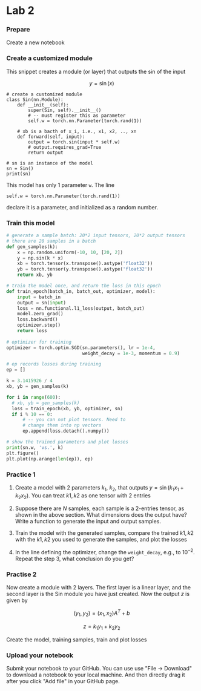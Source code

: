 # Lab 2
### Prepare
Create a new notebook

### Create a customized module
This snippet creates a module (or layer) that outputs the sin of the input

$$
y = \sin(x)
$$

```python=
# create a customized module
class Sin(nn.Module):
    def __init__(self):
        super(Sin, self).__init__()
        # -- must register this as parameter
        self.w = torch.nn.Parameter(torch.rand(1))

    # xb is a bacth of x_i, i.e., x1, x2, .., xn
    def forward(self, input):
        output = torch.sin(input * self.w)
        # output.requires_grad=True
        return output

# sn is an instance of the model
sn = Sin()
print(sn)
```
This model has only 1 parameter `w`. The line 

`self.w = torch.nn.Parameter(torch.rand(1))` 

declare it is a parameter, and initialized as a random number.

### Train this model
```python
# generate a sample batch: 20*2 input tensors, 20*2 output tensors
# there are 20 samples in a batch
def gen_samples(k):
    x = np.random.uniform(-10, 10, [20, 2])
    y = np.sin(k * x)
    xb = torch.tensor(x.transpose().astype('float32'))
    yb = torch.tensor(y.transpose().astype('float32'))
    return xb, yb

# train the model once, and return the loss in this epoch
def train_epoch(batch_in, batch_out, optimizer, model):
    input = batch_in
    output = sn(input)
    loss = nn.functional.l1_loss(output, batch_out)
    model.zero_grad()
    loss.backward()
    optimizer.step()
    return loss
    
# optimizer for training
optimizer = torch.optim.SGD(sn.parameters(), lr = 1e-4, 
                            weight_decay = 1e-3, momentum = 0.9)

# ep records losses during training
ep = []

k = 3.1415926 / 4
xb, yb = gen_samples(k)

for i in range(600):
  # xb, yb = gen_samples(k)
  loss = train_epoch(xb, yb, optimizer, sn)
  if i % 10 == 0:
      # -- you can not plot tensors. Need to
      # change them into np vectors
      ep.append(loss.detach().numpy())

# show the trained parameters and plot losses
print(sn.w, 'vs.', k)
plt.figure()
plt.plot(np.arange(len(ep)), ep)
```

### Practice 1
1. Create a model with 2 parameters $k_1$, $k_2$, that outputs $y = \sin(k_1 x_1 + k_2  x_2)$.
   You can treat $k1,k2$ as one tensor with 2 entries

2. Suppose there are $N$ samples, each sample is a 2-entries tensor, as shown in the above section. What dimensions does the output have? Write a function to generate the input and output samples.
3. Train the model with the generated samples, compare the trained $k1, k2$ with the $k1,k2$ you used to generate the samples, and plot the losses
4. In the line defining the optimizer, change the `weight_decay`, e.g., to $10^{-2}$. Repeat the step 3, what conclusion do you get?

### Practise 2
Now create a module with 2 layers. The first layer is a linear layer, and the second layer is the Sin module you have just created. Now the output $z$ is given by

$$
(y_1, y_2) = (x_1, x_2)A^T + b 
$$

$$
z = k_1 y_1 + k_2 y_2
$$

Create the model, training samples, train and plot losses

### Upload your notebook
Submit your notebook to your GitHub. You can use use "File -> Download" to download a notebook to your local machine. And then directly drag it after you click "Add file" in your GitHub page.


